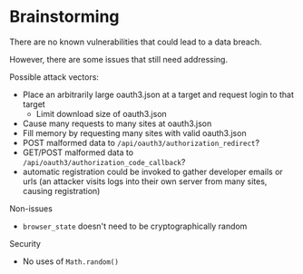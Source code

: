 Brainstorming
=============

There are no known vulnerabilities that could lead to a data breach.

However, there are some issues that still need addressing.

Possible attack vectors:

* Place an arbitrarily large oauth3.json at a target and request login to that target
  * Limit download size of oauth3.json
* Cause many requests to many sites at oauth3.json
* Fill memory by requesting many sites with valid oauth3.json
* POST malformed data to `/api/oauth3/authorization_redirect`?
* GET/POST malformed data to `/api/oauth3/authorization_code_callback`?
* automatic registration could be invoked to gather developer emails or urls (an attacker visits logs into their own server from many sites, causing registration)

Non-issues

* `browser_state` doesn't need to be cryptographically random

Security

* No uses of `Math.random()`
